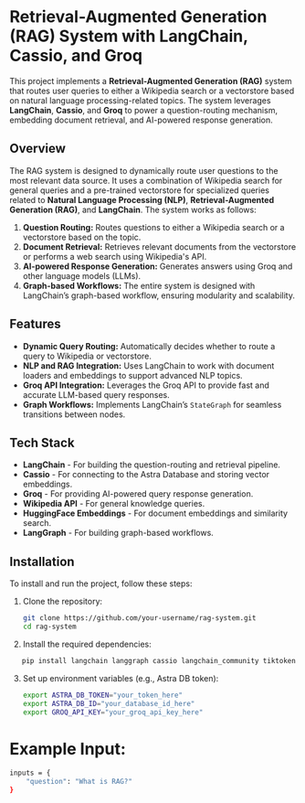 # Retrieval-Augmented Generation (RAG) System with LangChain, Cassio, and Groq

This project implements a **Retrieval-Augmented Generation (RAG)** system that routes user queries to either a Wikipedia search or a vectorstore based on natural language processing-related topics. The system leverages **LangChain**, **Cassio**, and **Groq** to power a question-routing mechanism, embedding document retrieval, and AI-powered response generation.

## Overview
The RAG system is designed to dynamically route user questions to the most relevant data source. It uses a combination of Wikipedia search for general queries and a pre-trained vectorstore for specialized queries related to **Natural Language Processing (NLP)**, **Retrieval-Augmented Generation (RAG)**, and **LangChain**. The system works as follows:

1. **Question Routing:** Routes questions to either a Wikipedia search or a vectorstore based on the topic.
2. **Document Retrieval:** Retrieves relevant documents from the vectorstore or performs a web search using Wikipedia's API.
3. **AI-powered Response Generation:** Generates answers using Groq and other language models (LLMs).
4. **Graph-based Workflows:** The entire system is designed with LangChain’s graph-based workflow, ensuring modularity and scalability.

## Features
- **Dynamic Query Routing:** Automatically decides whether to route a query to Wikipedia or vectorstore.
- **NLP and RAG Integration:** Uses LangChain to work with document loaders and embeddings to support advanced NLP topics.
- **Groq API Integration:** Leverages the Groq API to provide fast and accurate LLM-based query responses.
- **Graph Workflows:** Implements LangChain’s `StateGraph` for seamless transitions between nodes.

## Tech Stack
- **LangChain** - For building the question-routing and retrieval pipeline.
- **Cassio** - For connecting to the Astra Database and storing vector embeddings.
- **Groq** - For providing AI-powered query response generation.
- **Wikipedia API** - For general knowledge queries.
- **HuggingFace Embeddings** - For document embeddings and similarity search.
- **LangGraph** - For building graph-based workflows.

## Installation

To install and run the project, follow these steps:

1. Clone the repository:
   ```bash
   git clone https://github.com/your-username/rag-system.git
   cd rag-system

2. Install the required dependencies:
  ```bash
     pip install langchain langgraph cassio langchain_community tiktoken langchain-groq langchainhub chromadb langchain_huggingface
  ```

3. Set up environment variables (e.g., Astra DB token):
   ```bash
   export ASTRA_DB_TOKEN="your_token_here"
   export ASTRA_DB_ID="your_database_id_here"
   export GROQ_API_KEY="your_groq_api_key_here"


# Example Input:
```bash
inputs = {
    "question": "What is RAG?"
}

 

